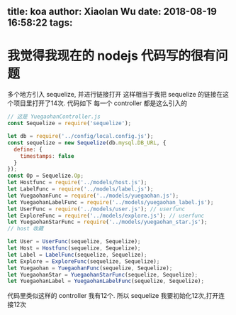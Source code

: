 title: koa
author: Xiaolan Wu
date: 2018-08-19 16:58:22
tags:
---
# 我觉得我现在的 nodejs 代码写的很有问题
多个地方引入 sequelize, 并进行链接打开
这样相当于我把 sequelize 的链接在这个项目里打开了14次.
代码如下
每一个 controller 都是这么引入的

```javascript
// 这是 YuegaohanController.js
const Sequelize = require('sequelize');

let db = require('../config/local.config.js');
const sequelize = new Sequelize(db.mysql.DB_URL, {
  define: {
    timestamps: false
  }
});
const Op = Sequelize.Op;
let Hostfunc = require('../models/host.js');
let LabelFunc = require('../models/label.js');
let YuegaohanFunc = require('../models/yuegaohan.js');
let YuegaohanLabelFunc = require('../models/yuegaohan_label.js');
let UserFunc = require('../models/user.js'); // userfunc
let ExploreFunc = require('../models/explore.js'); // userfunc
let YuegaohanStarFunc = require('../models/yuegaohan_star.js');
// host 收藏

let User = UserFunc(sequelize, Sequelize);
let Host = Hostfunc(sequelize, Sequelize);
let Label = LabelFunc(sequelize, Sequelize);
let Explore = ExploreFunc(sequelize, Sequelize);
let Yuegaohan = YuegaohanFunc(sequelize, Sequelize);
let YuegaohanStar = YuegaohanStarFunc(sequelize, Sequelize);
let YuegaohanLabel = YuegaohanLabelFunc(sequelize, Sequelize);
```

代码里类似这样的 controller 我有12个.
所以 sequelize 我要初始化12次,打开连接12次